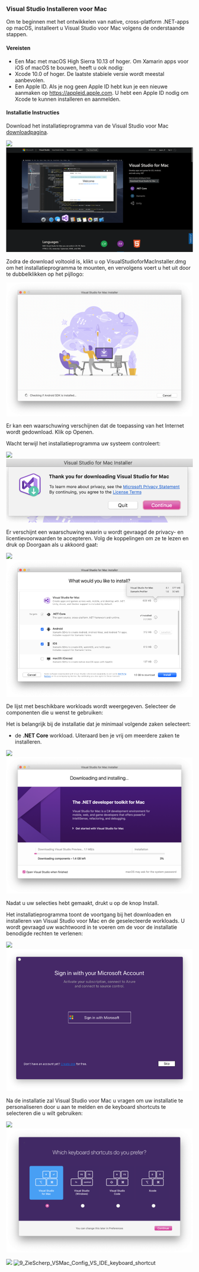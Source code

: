 ### Visual Studio Installeren voor Mac

Om te beginnen met het ontwikkelen van native, cross-platform .NET-apps op macOS, installeert u Visual Studio voor Mac volgens de onderstaande stappen.

#### Vereisten
* Een Mac met macOS High Sierra 10.13 of hoger.
Om Xamarin apps voor iOS of macOS te bouwen, heeft u ook nodig:
* Xcode 10.0 of hoger. De laatste stabiele versie wordt meestal aanbevolen.
* Een Apple ID. Als je nog geen Apple ID hebt kun je een nieuwe aanmaken op https://appleid.apple.com. U hebt een Apple ID nodig om Xcode te kunnen installeren en aanmelden.

#### Installatie Instructies

Download het installatieprogramma van de Visual Studio voor Mac [downloadpagina](https://visualstudio.microsoft.com/vs/mac/).


![](1_ZieScherp_VSMac_Install.png)
![1_ZieScherp_VSMac_Install](/assets/mac/0.png)

Zodra de download voltooid is, klikt u op VisualStudioforMacInstaller.dmg om het installatieprogramma te mounten, en vervolgens voert u het uit door te dubbelklikken op het pijllogo:

![](/assets/mac/1.png)

Er kan een waarschuwing verschijnen dat de toepassing van het Internet wordt gedownload. Klik op Openen.

Wacht terwijl het installatieprogramma uw systeem controleert:

![](5_ZieScherp_VSMac_Install_VS_InstallerCheck.png)
![5_ZieScherp_VSMac_Install_VS_InstallerCheck](/assets/mac/2.png)


Er verschijnt een waarschuwing waarin u wordt gevraagd de privacy- en licentievoorwaarden te accepteren. Volg de koppelingen om ze te lezen en druk op Doorgaan als u akkoord gaat:

![](6_ZieScherp_VSMac_Install_VS_TC.png)
![6_ZieScherp_VSMac_Install_VS_TC](/assets/mac/3.png)

De lijst met beschikbare workloads wordt weergegeven. Selecteer de componenten die u wenst te gebruiken:

Het is belangrijk bij de installatie dat je minimaal volgende zaken selecteert:
* de **.NET Core**  workload.
Uiteraard ben je vrij om meerdere zaken te installeren.

![](7_ZieScherp_VSMac_Install_VS_SelectComponents.png)
![7_ZieScherp_VSMac_Install_VS_SelectComponents](/assets/mac/4.png)

Nadat u uw selecties hebt gemaakt, drukt u op de knop Install.

Het installatieprogramma toont de voortgang bij het downloaden en installeren van Visual Studio voor Mac en de geselecteerde workloads. U wordt gevraagd uw wachtwoord in te voeren om de voor de installatie benodigde rechten te verlenen:

![](8_ZieScherp_VSMac_Install_VS_InstallingComponents.png)
![8_ZieScherp_VSMac_Install_VS_InstallingComponents](/assets/mac/5.png)

Na de installatie zal Visual Studio voor Mac u vragen om uw installatie te personaliseren door u aan te melden en de keyboard shortcuts te selecteren die u wilt gebruiken:

![](9_ZieScherp_VSMac_Config_VS_signIn.png)
![9_ZieScherp_VSMac_Config_VS_signIn](/assets/mac/6.png)

![](9_ZieScherp_VSMac_Config_VS_IDE_keyboard_shortcut.png)
![9_ZieScherp_VSMac_Config_VS_IDE_keyboard_shortcut](/assets/mac/7.png)
